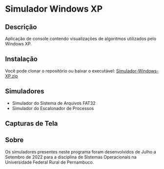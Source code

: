 # Simulador Windows XP

## Descrição
Aplicação de console contendo visualizações de algoritmos utilizados pelo Windows XP.

## Instalação
Você pode clonar o repositório ou baixar o executável: [Simulador-Windows-XP.zip](https://drive.google.com/file/d/12opPhSMUTRzLhWP9_sPB3UkQZNwxkF7-/view?usp=share_link) 

## Simuladores
- Simulador do Sistema de Arquivos FAT32
- Simulador do Escalonador de Processos

## Capturas de Tela

## Sobre
Os simuladores presentes neste programa foram desenvolvidos de Julho a Setembro de 2022 para a disciplina de Sistemas Operacionais na Universidade Federal Rural de Pernambuco.
